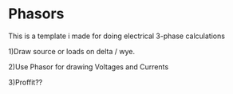 # Phasors
This is a template i made for doing electrical 3-phase calculations

1)Draw source or loads on delta / wye.

2)Use Phasor for drawing Voltages and Currents

3)Proffit??
